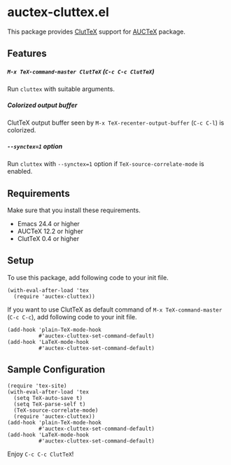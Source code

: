 # auctex-cluttex.el

This package provides [ClutTeX](https://www.ctan.org/pkg/cluttex) support for
[AUCTeX](https://www.gnu.org/software/auctex/) package.

## Features
##### `M-x TeX-command-master ClutTeX` (`C-c C-c ClutTeX`)
Run `cluttex` with suitable arguments.

##### Colorized output buffer
ClutTeX output buffer seen by `M-x TeX-recenter-output-buffer` (`C-c C-l`) is colorized.

##### `--synctex=1` option
Run `cluttex` with `--synctex=1` option if `TeX-source-correlate-mode` is enabled.

## Requirements
Make sure that you install these requirements.

* Emacs 24.4 or higher
* AUCTeX 12.2 or higher
* ClutTeX 0.4 or higher

## Setup
To use this package, add following code to your init file.

```elisp
(with-eval-after-load 'tex
  (require 'auctex-cluttex))
```

If you want to use ClutTeX as default command of `M-x TeX-command-master` (`C-c C-c`), 
add following code to your init file.

```elisp
(add-hook 'plain-TeX-mode-hook
          #'auctex-cluttex-set-command-default)
(add-hook 'LaTeX-mode-hook
          #'auctex-cluttex-set-command-default)
```

## Sample Configuration
```
(require 'tex-site)
(with-eval-after-load 'tex
  (setq TeX-auto-save t)
  (setq TeX-parse-self t)
  (TeX-source-correlate-mode)
  (require 'auctex-cluttex))
(add-hook 'plain-TeX-mode-hook
          #'auctex-cluttex-set-command-default)
(add-hook 'LaTeX-mode-hook
          #'auctex-cluttex-set-command-default)
```


Enjoy `C-c C-c ClutTeX`!
